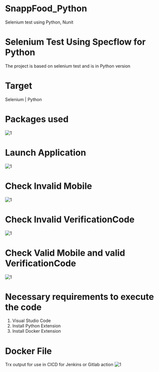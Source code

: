 # SnappFood_Python
Selenium test using Python, Nunit 

# Selenium Test Using Specflow for Python
The project is based on selenium test and is in Python version

# Target
Selenium | Python

# Packages used
![1](https://user-images.githubusercontent.com/98771741/170826203-be397f4e-68e0-4a17-a1e6-b9313b09687f.png)

# Launch Application
![1](https://user-images.githubusercontent.com/98771741/170826221-0c998e8e-6d2d-455c-98bc-4335b207c0c7.png)

# Check Invalid Mobile
![1](https://user-images.githubusercontent.com/98771741/170826306-7ac7064a-3cc8-4c10-b73f-ecb18401e63d.png)

# Check Invalid VerificationCode
![1](https://user-images.githubusercontent.com/98771741/170826363-b8ff0c15-5085-451b-aabc-8369d371b341.png)

# Check Valid Mobile and valid VerificationCode
![1](https://user-images.githubusercontent.com/98771741/170826389-b206abc9-4e72-4a01-8ece-66c438617571.png)

# Necessary requirements to execute the code
1. Visual Studio Code
2. Install Python Extension
3. Install Docker Extension

# Docker File
Trx output for use in CICD for Jenkins or Gitlab action
![1](https://user-images.githubusercontent.com/98771741/170826583-78f8f823-67f8-42e2-ac6c-fb31f4852536.png)
